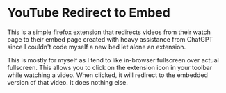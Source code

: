 # YouTube Redirect to Embed
This is a simple firefox extension that redirects videos from their watch page to their embed page created with heavy assistance from ChatGPT since I couldn't code myself a new bed let alone an extension.

This is mostly for myself as I tend to like  in-browser fullscreen over actual fullscreen. This allows you to click on the extension icon in your toolbar while watching a video. When clicked, it will redirect to the embedded version of that video. It does nothing else.
